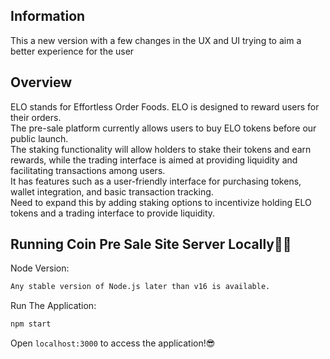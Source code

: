 ## Information

This a new version with a few changes in the UX and UI trying to aim a better experience for the user

## Overview

ELO stands for Effortless Order Foods.
ELO is designed to reward users for their orders.<br>
The pre-sale platform currently allows users to buy ELO tokens before our public launch.<br>
The staking functionality will allow holders to stake their tokens and earn rewards, while the trading interface is aimed at providing liquidity and facilitating transactions among users.<br>
It has features such as a user-friendly interface for purchasing tokens, wallet integration, and basic transaction tracking.<br>
Need to expand this by adding staking options to incentivize holding ELO tokens and a trading interface to provide liquidity.

## Running Coin Pre Sale Site Server Locally👨‍💻

Node Version:

```sh
Any stable version of Node.js later than v16 is available.
```

Run The Application:

```sh
npm start
```

Open `localhost:3000` to access the application!😎
